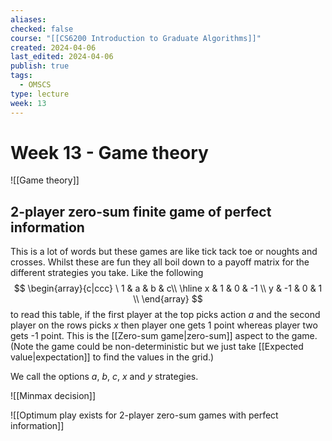 ```yaml
---
aliases: 
checked: false
course: "[[CS6200 Introduction to Graduate Algorithms]]"
created: 2024-04-06
last_edited: 2024-04-06
publish: true
tags:
  - OMSCS
type: lecture
week: 13
---
```

# Week 13 - Game theory

![[Game theory]]

## 2-player zero-sum finite game of perfect information

This is a lot of words but these games are like tick tack toe or noughts and crosses. Whilst these are fun they all boil down to a payoff matrix for the different strategies you take. Like the following
$$
\begin{array}{c|ccc}
 \ 1 & a & b & c\\ \hline 
x & 1 & 0 & -1 \\
y & -1 & 0 & 1 \\
\end{array}
$$
to read this table, if the first player at the top picks action $a$ and the second player on the rows picks $x$ then player one gets 1 point whereas player two gets -1 point. This is the [[Zero-sum game|zero-sum]] aspect to the game. (Note the game could be non-deterministic but we just take [[Expected value|expectation]] to find the values in the grid.)

We call the options $a$, $b$, $c$, $x$ and $y$ strategies.

![[Minmax decision]]

![[Optimum play exists for 2-player zero-sum games with perfect information]]

